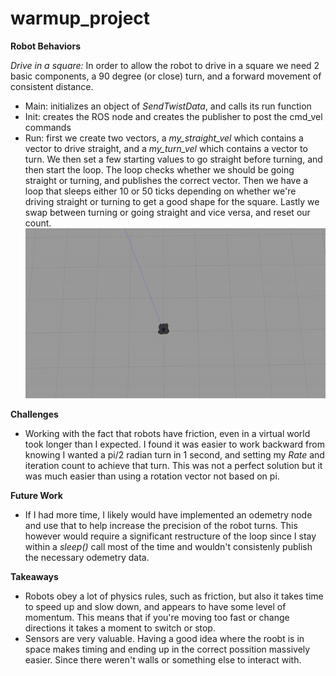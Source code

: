 # warmup_project
**Robot Behaviors**

*Drive in a square:* In order to allow the robot to drive in a square we need 2 basic components, a 90 degree (or close) turn, and a forward movement of consistent distance.
  - Main: initializes an object of *SendTwistData*, and calls its run function
  - Init: creates the ROS node and creates the publisher to post the cmd_vel commands
  - Run: first we create two vectors, a *my_straight_vel* which contains a vector to drive straight, and a *my_turn_vel* which contains a vector to turn. We then set a few starting values to go straight before turning, and then start the loop. The loop checks whether we should be going straight or turning, and publishes the correct vector. Then we have a loop that sleeps either 10 or 50 ticks depending on whether we're driving straight or turning to get a good shape for the square. Lastly we swap between turning or going straight and vice versa, and reset our count.
![drive_square_gif](./drive_square.gif)

**Challenges**

- Working with the fact that robots have friction, even in a virtual world took longer than I expected. I found it was easier to work backward from knowing I wanted a pi/2 radian turn in 1 second, and setting my *Rate* and iteration count to achieve that turn. This was not a perfect solution but it was much easier than using a rotation vector not based on pi.

**Future Work**

- If I had more time, I likely would have implemented an odemetry node and use that to help increase the precision of the robot turns. This however would require a significant restructure of the loop since I stay within a *sleep()* call most of the time and wouldn't consistenly publish the necessary odemetry data.

**Takeaways**

- Robots obey a lot of physics rules, such as friction, but also it takes time to speed up and slow down, and appears to have some level of momentum. This means that if you're moving too fast or change directions it takes a moment to switch or stop.
- Sensors are very valuable. Having a good idea where the roobt is in space makes timing and ending up in the correct possition massively easier. Since there weren't walls or something else to interact with.
